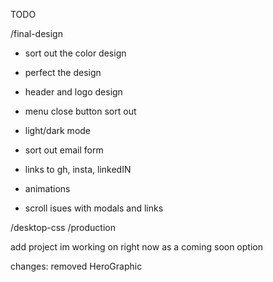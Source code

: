 TODO

/final-design
- sort out the color design
- perfect the design 
- header and logo design
- menu close button sort out

- light/dark mode
- sort out email form
- links to gh, insta, linkedIN
- animations

- scroll isues with modals and links

/desktop-css
/production

add project im working on right now as a coming soon option

changes:
removed HeroGraphic